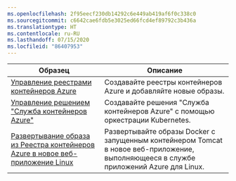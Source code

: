 ```yaml
---
ms.openlocfilehash: 2f95eecf230db14292c6e449ab419af6f0c338c0
ms.sourcegitcommit: c6642cae6fdb5e3025ed66fcd4ef89792c3b436a
ms.translationtype: HT
ms.contentlocale: ru-RU
ms.lasthandoff: 07/15/2020
ms.locfileid: "86407953"
---
```

| Образец  | Описание |
|---------|---------|
| [Управление реестрами контейнеров Azure][1] | Создавайте реестры контейнеров Azure и добавляйте новые образы. | 
| [Управление решением "Служба контейнеров Azure"][2] | Создавайте решения "Служба контейнеров Azure" с помощью оркестрации Kubernetes. | 
| [Развертывание образа из Реестра контейнеров Azure в новое веб-приложение Linux][3] | Развертывайте образы Docker с запущенным контейнером Tomcat в новое веб-приложение, выполняющееся в службе приложений Azure для Linux. | 

[1]: https://github.com/Azure-Samples/acr-java-manage-azure-container-registry/
[2]: https://azure.microsoft.com/resources/samples/acs-java-manage-azure-container-service-with-kubernetes-orchestrator/
[3]: https://github.com/Azure-Samples/app-service-java-deploy-image-from-acr-to-linux/
